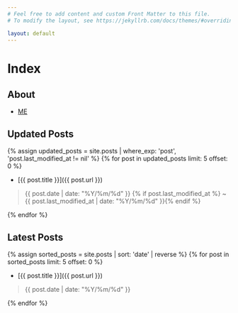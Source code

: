 ```yaml
---
# Feel free to add content and custom Front Matter to this file.
# To modify the layout, see https://jekyllrb.com/docs/themes/#overriding-theme-defaults

layout: default
---
```


# Index

## About

- [ME](/about/)

## Updated Posts
{% assign updated_posts = site.posts | where_exp: 'post', 'post.last_modified_at != nil' %}
{% for post in updated_posts limit: 5 offset: 0 %}

- [{{ post.title }}]({{ post.url }})
> {{ post.date | date: "%Y/%m/%d" }} {% if post.last_modified_at %} ~ {{ post.last_modified_at | date: "%Y/%m/%d" }}{% endif %}

{% endfor %}

## Latest Posts

{% assign sorted_posts = site.posts | sort: 'date' | reverse %}
{% for post in sorted_posts limit: 5 offset: 0 %}

- [{{ post.title }}]({{ post.url }})
> {{ post.date | date: "%Y/%m/%d" }}

{% endfor %}